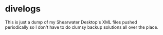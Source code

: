# divelogs
This is just a dump of my Shearwater Desktop's XML files pushed periodically so I don't have to do clumsy backup solutions all over the place.

